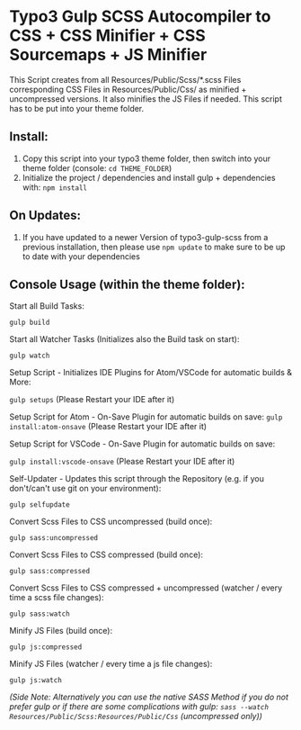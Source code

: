 # Typo3 Gulp SCSS Autocompiler to CSS + CSS Minifier + CSS Sourcemaps + JS Minifier

This Script creates from all Resources/Public/Scss/\*.scss Files corresponding CSS Files in Resources/Public/Css/ as minified + uncompressed versions. It also minifies the JS Files if needed. This script has to be put into your theme folder.

## Install:

1. Copy this script into your typo3 theme folder, then switch into your theme folder (console: `cd THEME_FOLDER`)
2. Initialize the project / dependencies and install gulp + dependencies with: `npm install`

## On Updates:
1. If you have updated to a newer Version of typo3-gulp-scss from a previous installation, then please use `npm update` to make sure to be up to date with your dependencies

## Console Usage (within the theme folder):

Start all Build Tasks:

`gulp build`

Start all Watcher Tasks (Initializes also the Build task on start):

`gulp watch`

Setup Script - Initializes IDE Plugins for Atom/VSCode for automatic builds & More:

`gulp setups` (Please Restart your IDE after it)

Setup Script for Atom - On-Save Plugin for automatic builds on save:
`gulp install:atom-onsave` (Please Restart your IDE after it)

Setup Script for VSCode - On-Save Plugin for automatic builds on save:

`gulp install:vscode-onsave` (Please Restart your IDE after it)

Self-Updater - Updates this script through the Repository (e.g. if you don't/can't use git on your environment):

`gulp selfupdate`

Convert Scss Files to CSS uncompressed (build once):

`gulp sass:uncompressed`

Convert Scss Files to CSS compressed (build once):

`gulp sass:compressed`

Convert Scss Files to CSS compressed + uncompressed (watcher / every time a scss file changes):

`gulp sass:watch`

Minify JS Files (build once):

`gulp js:compressed`

Minify JS Files (watcher / every time a js file changes):

`gulp js:watch`

*(Side Note: Alternatively you can use the native SASS Method if you do not prefer gulp or if there are some complications with gulp: `sass --watch Resources/Public/Scss:Resources/Public/Css` (uncompressed only))*

